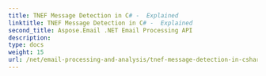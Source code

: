```yaml
---
title: TNEF Message Detection in C# -  Explained
linktitle: TNEF Message Detection in C# -  Explained
second_title: Aspose.Email .NET Email Processing API
description: 
type: docs
weight: 15
url: /net/email-processing-and-analysis/tnef-message-detection-in-csharp-explained/
---
```

